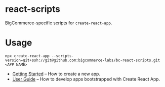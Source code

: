 # react-scripts

BigCommerce-specific scripts for `create-react-app`.

# Usage

`npx create-react-app --scripts-version=git+ssh://git@github.com:bigcommerce-labs/bc-react-scripts.git <APP NAME>`
* [Getting Started](https://github.com/facebookincubator/create-react-app/blob/master/README.md#getting-started) – How to create a new app.
* [User Guide](https://github.com/facebookincubator/create-react-app/blob/master/packages/react-scripts/template/README.md) – How to develop apps bootstrapped with Create React App.
